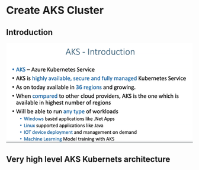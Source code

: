 # Create AKS Cluster
## Introduction
![](2022-11-21-14-41-59.png)
## Very high level AKS Kubernets architecture
